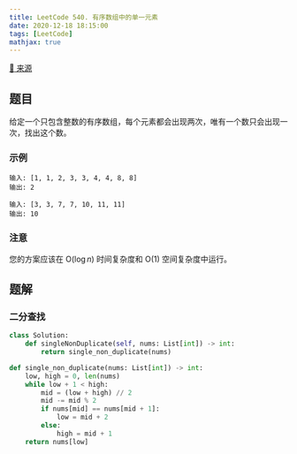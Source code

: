 ```yaml
---
title: LeetCode 540. 有序数组中的单一元素
date: 2020-12-18 18:15:00
tags: [LeetCode]
mathjax: true
---
```


[:link: 来源](https://leetcode-cn.com/problems/single-element-in-a-sorted-array/)

## 题目

给定一个只包含整数的有序数组，每个元素都会出现两次，唯有一个数只会出现一次，找出这个数。

### 示例

```raw
输入: [1, 1, 2, 3, 3, 4, 4, 8, 8]
输出: 2
```

```raw
输入: [3, 3, 7, 7, 10, 11, 11]
输出: 10
```

### 注意

您的方案应该在 $\mathrm{O}(\log n)$ 时间复杂度和 $\mathrm{O}(1)$ 空间复杂度中运行。

<!-- more -->

## 题解

### 二分查找

```python
class Solution:
    def singleNonDuplicate(self, nums: List[int]) -> int:
        return single_non_duplicate(nums)

def single_non_duplicate(nums: List[int]) -> int:
    low, high = 0, len(nums)
    while low + 1 < high:
        mid = (low + high) // 2
        mid -= mid % 2
        if nums[mid] == nums[mid + 1]:
            low = mid + 2
        else:
            high = mid + 1
    return nums[low]
```
